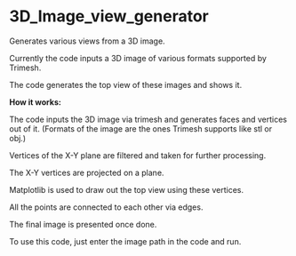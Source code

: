 # 3D_Image_view_generator

Generates various views from a 3D image.

Currently the code inputs a 3D image of various formats supported by Trimesh.

The code generates the top view of these images and shows it.

**How it works:**

The code inputs the 3D image via trimesh and generates faces and vertices out of it. (Formats of the image are the ones Trimesh supports like stl or obj.)

Vertices of the X-Y plane are filtered and taken for further processing.

The X-Y vertices are projected on a plane.

Matplotlib is used to draw out the top view using these vertices.

All the points are connected to each other via edges.

The final image is presented once done.

To use this code, just enter the image path in the code and run.
